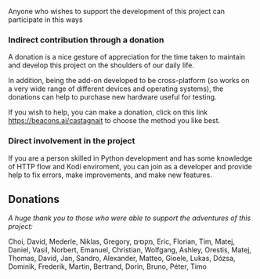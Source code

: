 Anyone who wishes to support the development of this project can participate in this ways

### Indirect contribution through a donation
A donation is a nice gesture of appreciation for the time taken to maintain and develop this project on the shoulders of our daily life.

In addition, being the add-on developed to be cross-platform (so works on a very wide range of different devices and operating systems),
the donations can help to purchase new hardware useful for testing.

If you wish to help, you can make a donation, click on this link https://beacons.ai/castagnait to choose the method you like best.

### Direct involvement in the project
If you are a person skilled in Python development and has some knowledge of HTTP flow and Kodi enviroment,
you can join as a developer and provide help to fix errors, make improvements, and make new features.

## Donations

_A huge thank you to those who were able to support the adventures of this project:_

Choi, David, Mederle, Niklas, Gregory, מקסים, Eric, Florian, Tim, Matej, Daniel, Vasil, Norbert, Emanuel, Christian, Wolfgang, Ashley, Orestis, Matej, Thomas, David, Jan, Sandro, Alexander, Matteo, Gioele, Lukas, Dózsa, Dominik, Frederik, Martin, Bertrand, Dorin, Bruno, Péter, Timo
